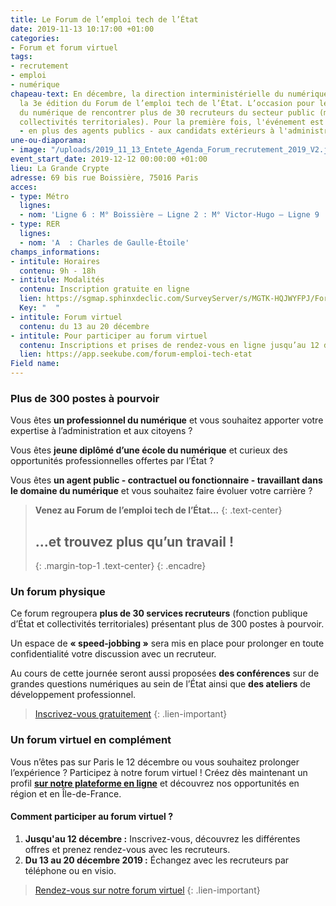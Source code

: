 ```yaml
---
title: Le Forum de l’emploi tech de l’État
date: 2019-11-13 10:17:00 +01:00
categories:
- Forum et forum virtuel
tags:
- recrutement
- emploi
- numérique
chapeau-text: En décembre, la direction interministérielle du numérique (DINUM) organise
  la 3e édition du Forum de l’emploi tech de l’État. L’occasion pour les professionnels
  du numérique de rencontrer plus de 30 recruteurs du secteur public (ministères et
  collectivités territoriales). Pour la première fois, l'événement est également destiné
  - en plus des agents publics - aux candidats extérieurs à l'administration.
une-ou-diaporama:
- image: "/uploads/2019_11_13_Entete_Agenda_Forum_recrutement_2019_V2.jpg"
event_start_date: 2019-12-12 00:00:00 +01:00
lieu: La Grande Crypte
adresse: 69 bis rue Boissière, 75016 Paris
acces:
- type: Métro
  lignes:
  - nom: 'Ligne 6 : M° Boissière – Ligne 2 : M° Victor-Hugo – Ligne 9 : M° Trocadéro'
- type: RER
  lignes:
  - nom: 'A  : Charles de Gaulle-Étoile'
champs_informations:
- intitule: Horaires
  contenu: 9h - 18h
- intitule: Modalités
  contenu: Inscription gratuite en ligne
  lien: https://sgmap.sphinxdeclic.com/SurveyServer/s/MGTK-HQJWYFPJ/ForumOpportunIT2019
  Key: "  "
- intitule: Forum virtuel
  contenu: du 13 au 20 décembre
- intitule: Pour participer au forum virtuel
  contenu: Inscriptions et prises de rendez-vous en ligne jusqu’au 12 décembre
  lien: https://app.seekube.com/forum-emploi-tech-etat
Field name: 
---
```


### Plus de 300 postes à pourvoir
Vous êtes **un professionnel du numérique** et vous souhaitez apporter votre expertise à l’administration et aux citoyens ?

Vous êtes **jeune diplômé d’une école du numérique** et curieux des opportunités professionnelles offertes par l’État ?

Vous êtes **un agent public - contractuel ou fonctionnaire - travaillant dans le domaine du numérique** et vous souhaitez faire évoluer votre carrière ?

> **Venez au Forum de l’emploi tech de l’État...**
> {: .text-center}
> ## **...et trouvez plus qu’un travail !**
> {: .margin-top-1 .text-center} 
{: .encadre}

### Un forum physique
Ce forum regroupera **plus de 30 services recruteurs** (fonction publique d’État et collectivités territoriales) présentant plus de 300 postes à pourvoir. 

Un espace de **« speed-jobbing »** sera mis en place pour prolonger en toute confidentialité votre discussion avec un recruteur.

Au cours de cette journée seront aussi proposées **des conférences** sur de grandes questions numériques au sein de l’État ainsi que **des ateliers** de développement professionnel. 

> [Inscrivez-vous gratuitement](https://sgmap.sphinxdeclic.com/SurveyServer/s/MGTK-HQJWYFPJ/ForumOpportunIT2019)
{: .lien-important}

### Un forum virtuel en complément
Vous n’êtes pas sur Paris le 12 décembre ou vous souhaitez prolonger l’expérience ? Participez à notre forum virtuel ! Créez dès maintenant un profil [**sur notre plateforme en ligne**](https://app.seekube.com/forum-emploi-tech-etat) et découvrez nos opportunités en région et en Île-de-France.

#### Comment participer au forum virtuel ?
1. **Jusqu'au 12 décembre :** Inscrivez-vous, découvrez les différentes offres et prenez rendez-vous avec les recruteurs. 
2. **Du 13 au 20 décembre 2019 :** Échangez avec les recruteurs par téléphone ou en visio.

> [Rendez-vous sur notre forum virtuel](https://app.seekube.com/forum-emploi-tech-etat)
{: .lien-important}